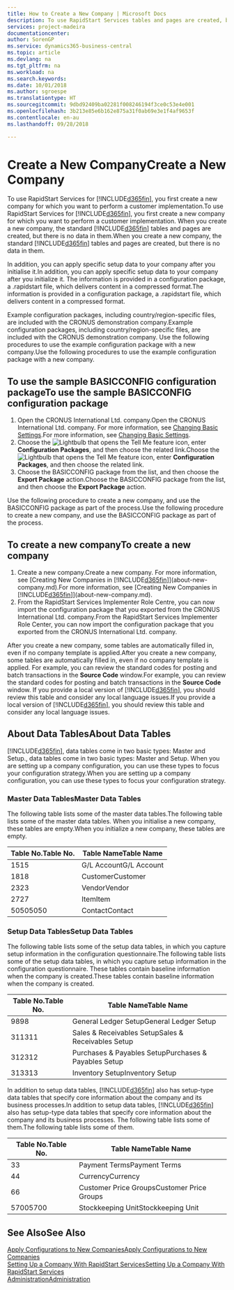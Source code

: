 ```yaml
---
title: How to Create a New Company | Microsoft Docs
description: To use RapidStart Services tables and pages are created, but there is no data in them.
services: project-madeira
documentationcenter: 
author: SorenGP
ms.service: dynamics365-business-central
ms.topic: article
ms.devlang: na
ms.tgt_pltfrm: na
ms.workload: na
ms.search.keywords: 
ms.date: 10/01/2018
ms.author: sgroespe
ms.translationtype: HT
ms.sourcegitcommit: 9dbd92409ba02281f008246194f3ce0c53e4e001
ms.openlocfilehash: 3b213e85e6b162e875a31f0ab69e3e1f4af9653f
ms.contentlocale: en-au
ms.lasthandoff: 09/28/2018

---
```

# <a name="create-a-new-company"></a><span data-ttu-id="67561-103">Create a New Company</span><span class="sxs-lookup"><span data-stu-id="67561-103">Create a New Company</span></span>
<span data-ttu-id="67561-104">To use RapidStart Services for [!INCLUDE[d365fin](includes/d365fin_md.md)], you first create a new company for which you want to perform a customer implementation.</span><span class="sxs-lookup"><span data-stu-id="67561-104">To use RapidStart Services for [!INCLUDE[d365fin](includes/d365fin_md.md)], you first create a new company for which you want to perform a customer implementation.</span></span> <span data-ttu-id="67561-105">When you create a new company, the standard [!INCLUDE[d365fin](includes/d365fin_md.md)] tables and pages are created, but there is no data in them.</span><span class="sxs-lookup"><span data-stu-id="67561-105">When you create a new company, the standard [!INCLUDE[d365fin](includes/d365fin_md.md)] tables and pages are created, but there is no data in them.</span></span>

<span data-ttu-id="67561-106">In addition, you can apply specific setup data to your company after you initialise it.</span><span class="sxs-lookup"><span data-stu-id="67561-106">In addition, you can apply specific setup data to your company after you initialize it.</span></span> <span data-ttu-id="67561-107">The information is provided in a configuration package, a .rapidstart file, which delivers content in a compressed format.</span><span class="sxs-lookup"><span data-stu-id="67561-107">The information is provided in a configuration package, a .rapidstart file, which delivers content in a compressed format.</span></span>  

<span data-ttu-id="67561-108">Example configuration packages, including country/region-specific files, are included with the CRONUS demonstration company.</span><span class="sxs-lookup"><span data-stu-id="67561-108">Example configuration packages, including country/region-specific files, are included with the CRONUS demonstration company.</span></span> <span data-ttu-id="67561-109">Use the following procedures to use the example configuration package with a new company.</span><span class="sxs-lookup"><span data-stu-id="67561-109">Use the following procedures to use the example configuration package with a new company.</span></span>  

## <a name="to-use-the-sample-basicconfig-configuration-package"></a><span data-ttu-id="67561-110">To use the sample BASICCONFIG configuration package</span><span class="sxs-lookup"><span data-stu-id="67561-110">To use the sample BASICCONFIG configuration package</span></span>  
1. <span data-ttu-id="67561-111">Open the CRONUS International Ltd. company.</span><span class="sxs-lookup"><span data-stu-id="67561-111">Open the CRONUS International Ltd. company.</span></span> <span data-ttu-id="67561-112">For more information, see [Changing Basic Settings](ui-change-basic-settings.md).</span><span class="sxs-lookup"><span data-stu-id="67561-112">For more information, see [Changing Basic Settings](ui-change-basic-settings.md).</span></span>
2. <span data-ttu-id="67561-113">Choose the ![Lightbulb that opens the Tell Me feature](media/ui-search/search_small.png "Tell me what you want to do") icon, enter **Configuration Packages**, and then choose the related link.</span><span class="sxs-lookup"><span data-stu-id="67561-113">Choose the ![Lightbulb that opens the Tell Me feature](media/ui-search/search_small.png "Tell me what you want to do") icon, enter **Configuration Packages**, and then choose the related link.</span></span>  
3. <span data-ttu-id="67561-114">Choose the BASICCONFIG package from the list, and then choose the **Export Package** action.</span><span class="sxs-lookup"><span data-stu-id="67561-114">Choose the BASICCONFIG package from the list, and then choose the **Export Package** action.</span></span>  

<span data-ttu-id="67561-115">Use the following procedure to create a new company, and use the BASICCONFIG package as part of the process.</span><span class="sxs-lookup"><span data-stu-id="67561-115">Use the following procedure to create a new company, and use the BASICCONFIG package as part of the process.</span></span>  

## <a name="to-create-a-new-company"></a><span data-ttu-id="67561-116">To create a new company</span><span class="sxs-lookup"><span data-stu-id="67561-116">To create a new company</span></span>  
1. <span data-ttu-id="67561-117">Create a new company.</span><span class="sxs-lookup"><span data-stu-id="67561-117">Create a new company.</span></span> <span data-ttu-id="67561-118">For more information, see [Creating New Companies in [!INCLUDE[d365fin](includes/d365fin_md.md)]](about-new-company.md).</span><span class="sxs-lookup"><span data-stu-id="67561-118">For more information, see [Creating New Companies in [!INCLUDE[d365fin](includes/d365fin_md.md)]](about-new-company.md).</span></span>
2. <span data-ttu-id="67561-119">From the RapidStart Services Implementer Role Centre, you can now import the configuration package that you exported from the CRONUS International Ltd. company.</span><span class="sxs-lookup"><span data-stu-id="67561-119">From the RapidStart Services Implementer Role Center, you can now import the configuration package that you exported from the CRONUS International Ltd. company.</span></span>

<span data-ttu-id="67561-120">After you create a new company, some tables are automatically filled in, even if no company template is applied.</span><span class="sxs-lookup"><span data-stu-id="67561-120">After you create a new company, some tables are automatically filled in, even if no company template is applied.</span></span> <span data-ttu-id="67561-121">For example, you can review the standard codes for posting and batch transactions in the **Source Code** window.</span><span class="sxs-lookup"><span data-stu-id="67561-121">For example, you can review the standard codes for posting and batch transactions in the **Source Code** window.</span></span> <span data-ttu-id="67561-122">If you provide a local version of [!INCLUDE[d365fin](includes/d365fin_md.md)], you should review this table and consider any local language issues.</span><span class="sxs-lookup"><span data-stu-id="67561-122">If you provide a local version of [!INCLUDE[d365fin](includes/d365fin_md.md)], you should review this table and consider any local language issues.</span></span>

## <a name="about-data-tables"></a><span data-ttu-id="67561-123">About Data Tables</span><span class="sxs-lookup"><span data-stu-id="67561-123">About Data Tables</span></span>
[!INCLUDE[d365fin](includes/d365fin_md.md)]<span data-ttu-id="67561-124">, data tables come in two basic types: Master and Setup.</span><span class="sxs-lookup"><span data-stu-id="67561-124">, data tables come in two basic types: Master and Setup.</span></span> <span data-ttu-id="67561-125">When you are setting up a company configuration, you can use these types to focus your configuration strategy.</span><span class="sxs-lookup"><span data-stu-id="67561-125">When you are setting up a company configuration, you can use these types to focus your configuration strategy.</span></span>  

### <a name="master-data-tables"></a><span data-ttu-id="67561-126">Master Data Tables</span><span class="sxs-lookup"><span data-stu-id="67561-126">Master Data Tables</span></span>  
<span data-ttu-id="67561-127">The following table lists some of the master data tables.</span><span class="sxs-lookup"><span data-stu-id="67561-127">The following table lists some of the master data tables.</span></span> <span data-ttu-id="67561-128">When you initialise a new company, these tables are empty.</span><span class="sxs-lookup"><span data-stu-id="67561-128">When you initialize a new company, these tables are empty.</span></span>  

|<span data-ttu-id="67561-129">Table No.</span><span class="sxs-lookup"><span data-stu-id="67561-129">Table No.</span></span>|<span data-ttu-id="67561-130">Table Name</span><span class="sxs-lookup"><span data-stu-id="67561-130">Table Name</span></span>|  
|-------------------|--------------------|  
|<span data-ttu-id="67561-131">15</span><span class="sxs-lookup"><span data-stu-id="67561-131">15</span></span>|<span data-ttu-id="67561-132">G/L Account</span><span class="sxs-lookup"><span data-stu-id="67561-132">G/L Account</span></span>|  
|<span data-ttu-id="67561-133">18</span><span class="sxs-lookup"><span data-stu-id="67561-133">18</span></span>|<span data-ttu-id="67561-134">Customer</span><span class="sxs-lookup"><span data-stu-id="67561-134">Customer</span></span>|  
|<span data-ttu-id="67561-135">23</span><span class="sxs-lookup"><span data-stu-id="67561-135">23</span></span>|<span data-ttu-id="67561-136">Vendor</span><span class="sxs-lookup"><span data-stu-id="67561-136">Vendor</span></span>|  
|<span data-ttu-id="67561-137">27</span><span class="sxs-lookup"><span data-stu-id="67561-137">27</span></span>|<span data-ttu-id="67561-138">Item</span><span class="sxs-lookup"><span data-stu-id="67561-138">Item</span></span>|  
|<span data-ttu-id="67561-139">5050</span><span class="sxs-lookup"><span data-stu-id="67561-139">5050</span></span>|<span data-ttu-id="67561-140">Contact</span><span class="sxs-lookup"><span data-stu-id="67561-140">Contact</span></span>|  

### <a name="setup-data-tables"></a><span data-ttu-id="67561-141">Setup Data Tables</span><span class="sxs-lookup"><span data-stu-id="67561-141">Setup Data Tables</span></span>  
<span data-ttu-id="67561-142">The following table lists some of the setup data tables, in which you capture setup information in the configuration questionnaire.</span><span class="sxs-lookup"><span data-stu-id="67561-142">The following table lists some of the setup data tables, in which you capture setup information in the configuration questionnaire.</span></span> <span data-ttu-id="67561-143">These tables contain baseline information when the company is created.</span><span class="sxs-lookup"><span data-stu-id="67561-143">These tables contain baseline information when the company is created.</span></span>  

|<span data-ttu-id="67561-144">Table No.</span><span class="sxs-lookup"><span data-stu-id="67561-144">Table No.</span></span>|<span data-ttu-id="67561-145">Table Name</span><span class="sxs-lookup"><span data-stu-id="67561-145">Table Name</span></span>|  
|-------------------|--------------------|  
|<span data-ttu-id="67561-146">98</span><span class="sxs-lookup"><span data-stu-id="67561-146">98</span></span>|<span data-ttu-id="67561-147">General Ledger Setup</span><span class="sxs-lookup"><span data-stu-id="67561-147">General Ledger Setup</span></span>|  
|<span data-ttu-id="67561-148">311</span><span class="sxs-lookup"><span data-stu-id="67561-148">311</span></span>|<span data-ttu-id="67561-149">Sales & Receivables Setup</span><span class="sxs-lookup"><span data-stu-id="67561-149">Sales & Receivables Setup</span></span>|  
|<span data-ttu-id="67561-150">312</span><span class="sxs-lookup"><span data-stu-id="67561-150">312</span></span>|<span data-ttu-id="67561-151">Purchases & Payables Setup</span><span class="sxs-lookup"><span data-stu-id="67561-151">Purchases & Payables Setup</span></span>|  
|<span data-ttu-id="67561-152">313</span><span class="sxs-lookup"><span data-stu-id="67561-152">313</span></span>|<span data-ttu-id="67561-153">Inventory Setup</span><span class="sxs-lookup"><span data-stu-id="67561-153">Inventory Setup</span></span>|  

<span data-ttu-id="67561-154">In addition to setup data tables, [!INCLUDE[d365fin](includes/d365fin_md.md)] also has setup-type data tables that specify core information about the company and its business processes.</span><span class="sxs-lookup"><span data-stu-id="67561-154">In addition to setup data tables, [!INCLUDE[d365fin](includes/d365fin_md.md)] also has setup-type data tables that specify core information about the company and its business processes.</span></span> <span data-ttu-id="67561-155">The following table lists some of them.</span><span class="sxs-lookup"><span data-stu-id="67561-155">The following table lists some of them.</span></span>  

|<span data-ttu-id="67561-156">Table No.</span><span class="sxs-lookup"><span data-stu-id="67561-156">Table No.</span></span>|<span data-ttu-id="67561-157">Table Name</span><span class="sxs-lookup"><span data-stu-id="67561-157">Table Name</span></span>|  
|-------------------|--------------------|  
|<span data-ttu-id="67561-158">3</span><span class="sxs-lookup"><span data-stu-id="67561-158">3</span></span>|<span data-ttu-id="67561-159">Payment Terms</span><span class="sxs-lookup"><span data-stu-id="67561-159">Payment Terms</span></span>|  
|<span data-ttu-id="67561-160">4</span><span class="sxs-lookup"><span data-stu-id="67561-160">4</span></span>|<span data-ttu-id="67561-161">Currency</span><span class="sxs-lookup"><span data-stu-id="67561-161">Currency</span></span>|  
|<span data-ttu-id="67561-162">6</span><span class="sxs-lookup"><span data-stu-id="67561-162">6</span></span>|<span data-ttu-id="67561-163">Customer Price Groups</span><span class="sxs-lookup"><span data-stu-id="67561-163">Customer Price Groups</span></span>|  
|<span data-ttu-id="67561-164">5700</span><span class="sxs-lookup"><span data-stu-id="67561-164">5700</span></span>|<span data-ttu-id="67561-165">Stockkeeping Unit</span><span class="sxs-lookup"><span data-stu-id="67561-165">Stockkeeping Unit</span></span>|

  

## <a name="see-also"></a><span data-ttu-id="67561-166">See Also</span><span class="sxs-lookup"><span data-stu-id="67561-166">See Also</span></span>  
[<span data-ttu-id="67561-167">Apply Configurations to New Companies</span><span class="sxs-lookup"><span data-stu-id="67561-167">Apply Configurations to New Companies</span></span>](admin-apply-configuration-to-new-companies.md)  
[<span data-ttu-id="67561-168">Setting Up a Company With RapidStart Services</span><span class="sxs-lookup"><span data-stu-id="67561-168">Setting Up a Company With RapidStart Services</span></span>](admin-set-up-a-company-with-rapidstart.md)  
[<span data-ttu-id="67561-169">Administration</span><span class="sxs-lookup"><span data-stu-id="67561-169">Administration</span></span>](admin-setup-and-administration.md)

